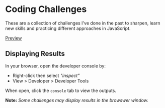 # Coding Challenges

These are a collection of challenges I've done in the past to sharpen, learn new skills and practicing different approaches in JavaScript.

[Preview](https://pensive1.github.io/coding-challenges/)

## Displaying Results

In your browser, open the developer console by:

- Right-click then select _"inspect"_
- View > Developer > Developer Tools

When open, click the `console` tab to view the outputs.

**Note:** _Some challenges may display results in the browswer window._
